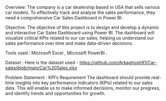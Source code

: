 Overview: The company is a car dealership  based in USA that sells various car models. To effectively track and analyse the sales performance, they need a comprehensive Car Sales Dashboard in Power BI. 

Objective: The objective of this project is to design and develop a dynamic and interactive Car Sales Dashboard using Power BI. The dashboard will visualize critical KPIs related to our car sales, helping us understand our sales performance over time and make data-driven decisions.

Tools used : Microsoft Excel , Microsoft PowerBi .

Dataset : Here is the dataset used - https://github.com/Arkaghosh91/Car-sales/blob/main/Car%20Sales.xlsx

Problem Statement : KPI’s Requirement
The dashboard should provide real-time insights into key performance indicators (KPIs) related to our sales data. This will enable us to make informed decisions, monitor our progress, and identify trends and opportunities for growth.


